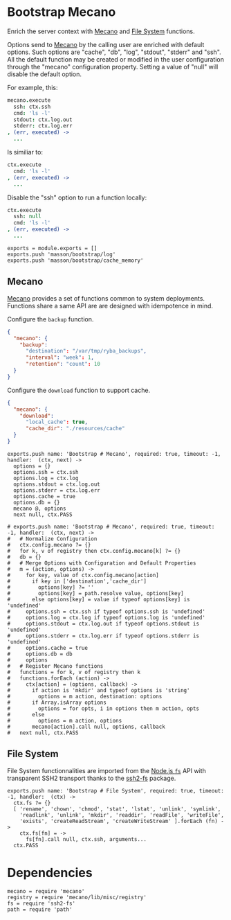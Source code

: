
# Bootstrap Mecano

Enrich the server context with [Mecano] and [File System][nodefs] functions. 

Options send to [Mecano] by the calling user are enriched with default options. 
Such options are "cache", "db", "log", "stdout", "stderr" and "ssh". All the
default function may be created or modified in the user configuration through
the "mecano" configuration property. Setting a value of "null" will disable the
default option.

For example, this:

```coffee
mecano.execute
  ssh: ctx.ssh
  cmd: 'ls -l'
  stdout: ctx.log.out
  stderr: ctx.log.err
, (err, executed) ->
  ...
```

Is similiar to:

```coffee
ctx.execute
  cmd: 'ls -l'
, (err, executed) ->
  ...
```

Disable the "ssh" option to run a function locally:

```coffee
ctx.execute
  ssh: null
  cmd: 'ls -l'
, (err, executed) ->
  ...
```

    exports = module.exports = []
    exports.push 'masson/bootstrap/log'
    exports.push 'masson/bootstrap/cache_memory'

## Mecano

[Mecano] provides a set of functions common to system deployments. Functions
share a same API are are designed with idempotence in mind.

Configure the `backup` function.

```json
{
  "mecano": {
    "backup":
      "destination": "/var/tmp/ryba_backups",
      "interval": "week": 1,
      "retention": "count": 10
  }
}
```

Configure the `download` function to support cache.

```json
{
  "mecano": {
    "download":
      "local_cache": true,
      "cache_dir": "./resources/cache"
  }
}
```

    exports.push name: 'Bootstrap # Mecano', required: true, timeout: -1, handler:  (ctx, next) ->
      options = {}
      options.ssh = ctx.ssh
      options.log = ctx.log
      options.stdout = ctx.log.out
      options.stderr = ctx.log.err
      options.cache = true
      options.db = {}
      mecano @, options
      next null, ctx.PASS

    # exports.push name: 'Bootstrap # Mecano', required: true, timeout: -1, handler:  (ctx, next) ->
    #   # Normalize Configuration
    #   ctx.config.mecano ?= {}
    #   for k, v of registry then ctx.config.mecano[k] ?= {}
    #   db = {}
    #   # Merge Options with Configuration and Default Properties
    #   m = (action, options) ->
    #     for key, value of ctx.config.mecano[action]
    #       if key in ['destination','cache_dir']
    #         options[key] ?= ''
    #         options[key] = path.resolve value, options[key]
    #       else options[key] = value if typeof options[key] is 'undefined'
    #     options.ssh = ctx.ssh if typeof options.ssh is 'undefined'
    #     options.log = ctx.log if typeof options.log is 'undefined'
    #     options.stdout = ctx.log.out if typeof options.stdout is 'undefined'
    #     options.stderr = ctx.log.err if typeof options.stderr is 'undefined'
    #     options.cache = true
    #     options.db = db
    #     options
    #   # Register Mecano functions
    #   functions = for k, v of registry then k
    #   functions.forEach (action) ->
    #     ctx[action] = (options, callback) ->
    #       if action is 'mkdir' and typeof options is 'string'
    #         options = m action, destination: options
    #       if Array.isArray options
    #         options = for opts, i in options then m action, opts 
    #       else
    #         options = m action, options
    #       mecano[action].call null, options, callback
    #   next null, ctx.PASS

## File System

File System functionnalities are imported from the [Node.js `fs`][nodefs] API with
transparent SSH2 transport thanks to the [ssh2-fs] package.

    exports.push name: 'Bootstrap # File System', required: true, timeout: -1, handler:  (ctx) ->
      ctx.fs ?= {}
      [ 'rename', 'chown', 'chmod', 'stat', 'lstat', 'unlink', 'symlink', 
        'readlink', 'unlink', 'mkdir', 'readdir', 'readFile', 'writeFile', 
        'exists', 'createReadStream', 'createWriteStream' ].forEach (fn) ->
        ctx.fs[fn] = ->
          fs[fn].call null, ctx.ssh, arguments...
      ctx.PASS


# Dependencies

    mecano = require 'mecano'
    registry = require 'mecano/lib/misc/registry'
    fs = require 'ssh2-fs'
    path = require 'path'

[mecano]: http://mecano.adaltas.com
[ssh2-fs]: https://github.com/wdavidw/node-ssh2-fs
[nodefs]: http://nodejs.org/api/fs.html

